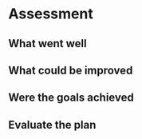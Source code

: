 # Assessment

## What went well

## What could be improved 

## Were the goals achieved

## Evaluate the plan

